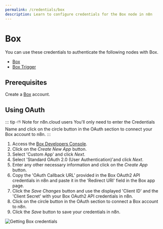 ```yaml
---
permalink: /credentials/box
description: Learn to configure credentials for the Box node in n8n
---
```


# Box

You can use these credentials to authenticate the following nodes with Box.
- [Box](../../nodes-library/nodes/Box/README.md)
- [Box Trigger](../../nodes-library/trigger-nodes/BoxTrigger/README.md)

## Prerequisites

Create a [Box](https://www.box.com/) account.

## Using OAuth

::: tip ⛅️ Note for n8n.cloud users
You'll only need to enter the Credentials Name and click on the circle button in the OAuth section to connect your Box account to n8n.
:::

1. Access the [Box Developers Console](https://app.box.com/developers/console).
2. Click on the *Create New App* button.
3. Select 'Custom App' and click *Next*.
4. Select 'Standard OAuth 2.0 (User Authentication)'and click *Next*.
5. Enter any other necessary information and click on the *Create App* button.
6. Copy the 'OAuth Callback URL' provided in the Box OAuth2 API credentials in n8n and paste it in the 'Redirect URI' field in the Box app page.
7. Click the *Save Changes* button and use the displayed 'Client ID' and the 'Client Secret' with your Box OAuth2 API credentials in n8n.
10. Click on the circle button in the OAuth section to connect a Box account to n8n.
11. Click the *Save* button to save your credentials in n8n.

![Getting Box credentials](./using-oauth.gif)
